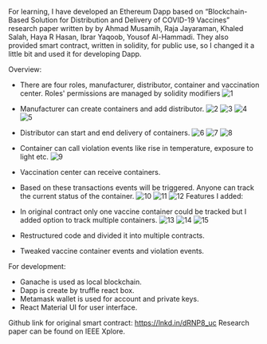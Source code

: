 For learning, I have developed an Ethereum Dapp based on “Blockchain-Based Solution for Distribution and Delivery of COVID-19 Vaccines” research paper written by by Ahmad Musamih, Raja Jayaraman, Khaled Salah, Haya R Hasan, Ibrar Yaqoob, Yousof Al-Hammadi.
They also provided smart contract, written in solidity, for public use, so I changed it a little bit and used it for developing Dapp.


Overview:
-  There are four roles, manufacturer, distributor, container and vaccination center. Roles' permissions are managed by solidity modifiers
![1](https://user-images.githubusercontent.com/46377344/180748848-4e27d8ca-dd8a-48c8-8786-7d39cce9d2b6.png)

-  Manufacturer can create containers and add distributor.
![2](https://user-images.githubusercontent.com/46377344/180749062-d9da40e5-9a40-4c6f-8fcf-3a4da768ecd5.png)
![3](https://user-images.githubusercontent.com/46377344/180749239-4a84c4eb-b1bd-4549-acff-ab9be540ed34.png)
![4](https://user-images.githubusercontent.com/46377344/180749247-183f3815-1388-4568-a5c2-b3a3213edde0.png)
![5](https://user-images.githubusercontent.com/46377344/180749255-bb82f716-735d-4808-8147-3cb62da05d84.png)

-  Distributor can start and end delivery of containers.
![6](https://user-images.githubusercontent.com/46377344/180749261-b239fde2-52a8-4998-a844-331070acd7f4.png)
![7](https://user-images.githubusercontent.com/46377344/180749264-caa5969c-2daa-43d1-8412-5fced46c4ae5.png)
![8](https://user-images.githubusercontent.com/46377344/180749265-22595dca-2b77-40f2-9602-64a5ed1de24d.png)

-  Container can call violation events like rise in temperature, exposure to light etc.
![9](https://user-images.githubusercontent.com/46377344/180749272-d3594c1c-ad1d-43bd-b0ed-839869c1e0c6.png)

-  Vaccination center can receive containers.
-  Based on these transactions events will be triggered. Anyone can track the current status of the container.
![10](https://user-images.githubusercontent.com/46377344/180749275-acc0a9ab-46b2-4c0e-8a22-3f7e900729e4.png)
![11](https://user-images.githubusercontent.com/46377344/180749280-73ff844e-a2f0-4917-8595-51f26ec339fa.png)
![12](https://user-images.githubusercontent.com/46377344/180749287-d4e9b30c-4682-4626-aade-b3a2116f5ab5.png)
Features I added:
-  In original contract only one vaccine container could be tracked but I added option to track multiple containers.
![13](https://user-images.githubusercontent.com/46377344/180749288-efc11841-1583-4cb5-a5ea-42d86990a086.png)
![14](https://user-images.githubusercontent.com/46377344/180749293-a04186f7-530c-44e2-9035-88eae4cafe2d.png)
![15](https://user-images.githubusercontent.com/46377344/180749296-b21dce58-1d35-4188-a011-ad5c7a917c5c.png)
-  Restructured code and divided it into multiple contracts.
-  Tweaked vaccine container events and violation events.

For development:
-  Ganache is used as local blockchain.
-   Dapp is create by truffle react box.
-   Metamask wallet is used for account and private keys.
-   React Material UI for user interface.

Github link for original smart contract:
https://lnkd.in/dRNP8_uc
Research paper can be found on IEEE Xplore.


